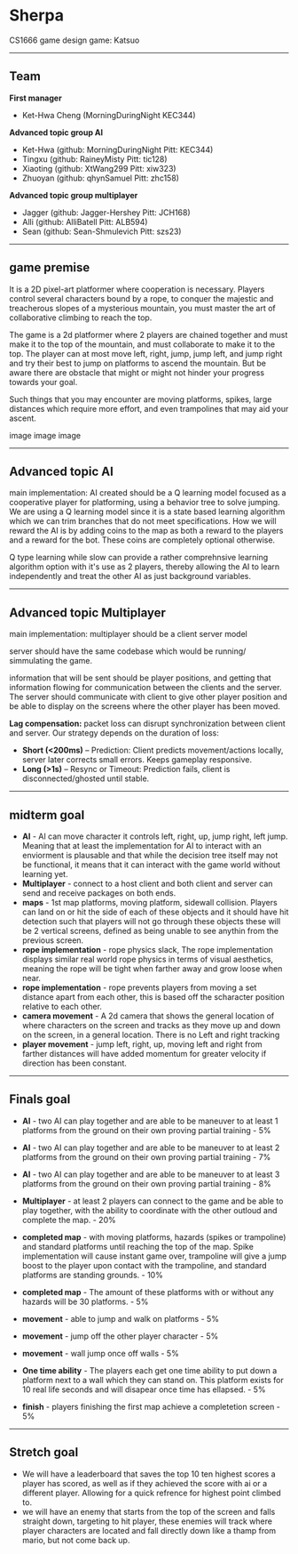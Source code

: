 # Sherpa
CS1666 game design game: Katsuo

---

## Team

**First manager**  
- Ket-Hwa Cheng (MorningDuringNight KEC344)

**Advanced topic group AI**  
- Ket-Hwa (github: MorningDuringNight Pitt: KEC344)  
- Tingxu (github: RaineyMisty Pitt: tic128)  
- Xiaoting (github: XtWang299 Pitt: xiw323)  
- Zhuoyan (github: qhynSamuel Pitt: zhc158)

**Advanced topic group multiplayer**  
- Jagger (github: Jagger-Hershey Pitt: JCH168)  
- Alli (github: AlliBatell Pitt: ALB594)  
- Sean (github: Sean-Shmulevich Pitt: szs23)

---

## game premise

It is a 2D pixel-art platformer where cooperation is necessary. Players control several characters bound by a rope, to conquer the majestic and treacherous slopes of a mysterious mountain, you must master the art of collaborative climbing to reach the top.

The game is a 2d platformer where 2 players are chained together and must make it to the top of the mountain, and must collaborate to make it to the top. The player can at most move left, right, jump, jump left, and jump right and try their best to jump on platforms to ascend the mountain. But be aware there are obstacle that might or might not hinder your progress towards your goal.

Such things that you may encounter are moving platforms, spikes, large distances which require more effort, and even trampolines that may aid your ascent.

image image image

---

## Advanced topic AI

main implementation: AI created should be a Q learning model focused as a cooperative player for platforming, using a behavior tree to solve jumping. We are using a Q learning model since it is a state based learning algorithm which we can trim branches that do not meet specifications. How we will reward the AI is by adding coins to the map as both a reward to the players and a reward for the bot. These coins are completely optional otherwise.

Q type learning while slow can provide a rather comprehnsive learning algorithm option with it's use as 2 players, thereby allowing the AI to learn independently and treat the other AI as just background variables.

---

## Advanced topic Multiplayer

main implementation: multiplayer should be a client server model

server should have the same codebase which would be running/ simmulating the game.

information that will be sent should be player positions, and getting that information flowing for communication between the clients and the server. The server should communicate with client to give other player position and be able to display on the screens where the other player has been moved.

**Lag compensation:** packet loss can disrupt synchronization between client and server. Our strategy depends on the duration of loss:

- **Short (<200ms)** – Prediction: Client predicts movement/actions locally, server later corrects small errors. Keeps gameplay responsive.
- **Long (>1s)** – Resync or Timeout: Prediction fails, client is disconnected/ghosted until stable.

---

## midterm goal

- **AI** - AI can move character it controls left, right, up, jump right, left jump. Meaning that at least the implementation for AI to interact with an enviorment is plausable and that while the decision tree itself may not be functional, it means that it can interact with the game world without learning yet.  
- **Multiplayer** - connect to a host client and both client and server can send and receive packages on both ends.  
- **maps** - 1st map platforms, moving platform, sidewall collision. Players can land on or hit the side of each of these objects and it should have hit detection such that players will not go through these objects these will be 2 vertical screens, defined as being unable to see anythin from the previous screen.  
- **rope implementation** - rope physics slack, The rope implementation displays similar real world rope physics in terms of visual aesthetics, meaning the rope will be tight when farther away and grow loose when near.  
- **rope implementation** - rope prevents players from moving a set distance apart from each other, this is based off the scharacter position relative to each other.  
- **camera movement** - A 2d camera that shows the general location of where characters on the screen and tracks as they move up and down on the screen, in a general location. There is no Left and right tracking  
- **player movement** - jump left, right, up, moving left and right from farther distances will have added momentum for greater velocity if direction has been constant.  

---

## Finals goal

- **AI** - two AI can play together and are able to be maneuver to at least 1 platforms from the ground on their own proving partial training - 5%  
- **AI** - two AI can play together and are able to be maneuver to at least 2 platforms from the ground on their own proving partial training - 7%  
- **AI** - two AI can play together and are able to be maneuver to at least 3 platforms from the ground on their own proving partial training - 8%  

- **Multiplayer** - at least 2 players can connect to the game and be able to play together, with the ability to coordinate with the other outloud and complete the map. - 20%  

- **completed map** - with moving platforms, hazards (spikes or trampoline) and standard platforms until reaching the top of the map. Spike implementation will cause instant game over, trampoline will give a jump boost to the player upon contact with the trampoline, and standard platforms are standing grounds. - 10%  
- **completed map** - The amount of these platforms with or without any hazards will be 30 platforms. - 5%  

- **movement** - able to jump and walk on platforms - 5%  
- **movement** - jump off the other player character - 5%  
- **movement** - wall jump once off walls - 5%  

- **One time ability** - The players each get one time ability to put down a platform next to a wall which they can stand on. This platform exists for 10 real life seconds and will disapear once time has ellapsed. - 5%  

- **finish** - players finishing the first map achieve a completetion screen - 5%  

---

## Stretch goal

- We will have a leaderboard that saves the top 10 ten highest scores a player has scored, as well as if they achieved the score with ai or a different player. Allowing for a quick refrence for highest point climbed to.  
- we will have an enemy that starts from the top of the screen and falls straight down, targeting to hit player, these enemies will track where player characters are located and fall directly down like a thamp from mario, but not come back up.  

